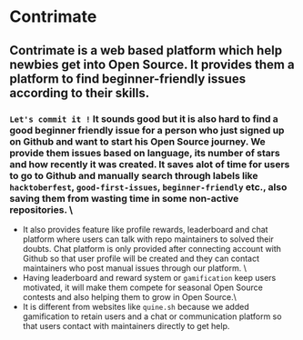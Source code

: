 # Contrimate

## Contrimate is a web based platform which help newbies get into Open Source. It provides them a platform to find beginner-friendly issues according to their skills.

### `Let's commit it !` It sounds good but it is also hard to find a good beginner friendly issue for a person who just signed up on Github and want to start his Open Source journey. We provide them issues based on language, its number of stars and how recently it was created. It saves alot of time for users to go to Github and manually search through labels like `hacktoberfest`, `good-first-issues`, `beginner-friendly` etc., also saving them from wasting time in some non-active repositories. \
- It also provides feature like profile rewards, leaderboard and chat platform where users can talk with repo maintainers to solved their doubts. Chat platform is only provided after connecting account with Github so that user profile will be created and they can contact maintainers who post manual issues through our platform. \
- Having leaderboard and reward system or `gamification` keep users motivated, it will make them compete for seasonal Open Source contests and also helping them to grow in Open Source.\
- It is different from websites like `quine.sh` because we added gamification to retain users and a chat or communication platform so that users contact with maintainers directly to get help.
